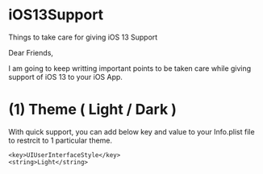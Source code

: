 # iOS13Support
Things to take care for giving iOS 13 Support

Dear Friends,

I am going to keep writting important points to be taken care while giving support of iOS 13 to your iOS App.

# (1) Theme ( Light / Dark )
With quick support, you can add below key and value to your Info.plist file to restrcit to 1 particular theme.
```
<key>UIUserInterfaceStyle</key>
<string>Light</string>
```

